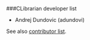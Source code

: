 ###CLibrarian developer list

* Andrej Dundovic (adundovi)

See also [contributor list](https://github.com/CRPropa/CRPropa3/graphs/contributors).

